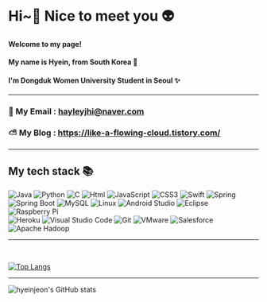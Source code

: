 <div align="left">  
  
# Hi~💚 Nice to meet you 👽
  
#### Welcome to my page!  
#### My name is Hyein, from South Korea 💚
#### I'm Dongduk Women University Student in Seoul ✨
  
<hr />
  
### 💌 My Email : hayleyjhi@naver.com
### ⛅ My Blog : https://like-a-flowing-cloud.tistory.com/
  
<hr />
</div>

<div>
<h2> My tech stack 📚 </h2>
  <img alt="Java" src="https://img.shields.io/badge/java-007396.svg?&style=for-the-badge&logo=Java&logoColor=black"/> 
  <img alt="Python" src="https://img.shields.io/badge/Python-3776AB.svg?&style=for-the-badge&logo=Python&logoColor=white"/> 
  <img alt="C" src="https://img.shields.io/badge/C-A8B9CC.svg?&style=for-the-badge&logo=C&logoColor=white"/> 
  <img alt="Html" src="https://img.shields.io/badge/HTML5-E34F26.svg?&style=for-the-badge&logo=HTML5&logoColor=white"/> 
  <img alt="JavaScript" src="https://img.shields.io/badge/JavaScriipt-F7DF1E.svg?&style=for-the-badge&logo=JavaScript&logoColor=black"/> 
  <img alt="CSS3" src="https://img.shields.io/badge/CSS3-007ACC?style=for-the-badge&logo=css3"/>  
  <img alt="Swift" src="https://img.shields.io/badge/Swift-F05138?style=for-the-badge&logo=Swift&logoColor=white"/> 
  <img alt="Spring" src="https://img.shields.io/badge/Spring-6DB33F.svg?&style=for-the-badge&logo=Spring&logoColor=white"/> 
  <br />
  <img alt="Spring Boot" src="https://img.shields.io/badge/Spring Boot-6DB33F.svg?&style=for-the-badge&logo=SpringBoot&logoColor=white"/> 
  <img alt="MySQL" src="https://img.shields.io/badge/MySQL-4479A1.svg?&style=for-the-badge&logo=MySQL&logoColor=black"/> 
  <img alt="Linux" src="https://img.shields.io/badge/Linux-FCC624.svg?&style=for-the-badge&logo=Linux&logoColor=black"/>
  <img alt="Android Studio" src="https://img.shields.io/badge/Android Studio-3DDC84.svg?&style=for-the-badge&logo=Android Studio&logoColor=white"/>
  <img alt="Eclipse" src="https://img.shields.io/badge/EclipseIDE-2C2255.svg?&style=for-the-badge&logo=EclipseIDE&logoColor=white"/> 
  <img alt="Raspberry Pi" src="https://img.shields.io/badge/RaspberryPi-A22846.svg?&style=for-the-badge&logo=RaspberryPi&logoColor=white"/>
  <br />
  <img alt="Heroku" src="https://img.shields.io/badge/Heroku-430098?&style=for-the-badge&logo=Heroku&logoColor=white"/> 
  <img alt="Visual Studio Code" src="https://img.shields.io/badge/VisualStudioCode-007ACC.svg?&style=for-the-badge&logo=VisualStudioCode&logoColor=white"/>
  <img alt="Git" src="https://img.shields.io/badge/-Git-F05032?style=for-the-badge&logo=git&logoColor=ffffff"/>
  <img alt="VMware" src="https://img.shields.io/badge/VMware-607078.svg?&style=for-the-badge&logo=VMware&logoColor=white"/>
  <img alt="Salesforce" src="https://img.shields.io/badge/Salesforce-00A1E0.svg?&style=for-the-badge&logo=Salesforce&logoColor=white"/>
  <img alt="Apache Hadoop" src="https://img.shields.io/badge/ApacheHadoop-66CCFF.svg?&style=for-the-badge&logo=ApacheHadoop&logoColor=black"/> 
  <hr />
  <br />
</div>

[![Top Langs](https://github-readme-stats.vercel.app/api/top-langs/?username=hyeinjeon&layout=compact&theme=vue&langs_count=5)](https://github.com/anuraghazra/github-readme-stats) 

<hr>

![hyeinjeon's GitHub stats](https://github-readme-stats.vercel.app/api?username=hyeinjeon&show_icons=true&theme=vue)


  

